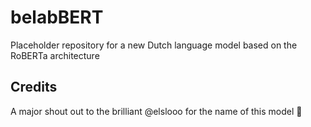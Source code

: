 # belabBERT
Placeholder repository for a new Dutch language model based on the RoBERTa architecture





## Credits

A major shout out to the brilliant @elslooo for the name of this model 🤗
